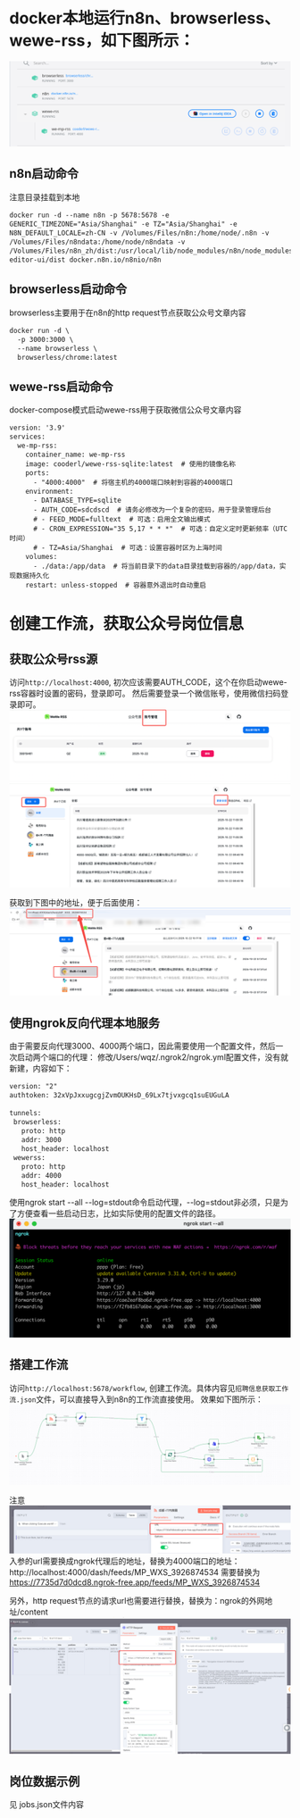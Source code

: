 # docker本地运行n8n、browserless、wewe-rss，如下图所示：
![示例图](./img/docker.png)

## n8n启动命令

注意目录挂载到本地
```
docker run -d --name n8n -p 5678:5678 -e GENERIC_TIMEZONE="Asia/Shanghai" -e TZ="Asia/Shanghai" -e N8N_DEFAULT_LOCALE=zh-CN -v /Volumes/Files/n8n:/home/node/.n8n -v /Volumes/Files/n8ndata:/home/node/n8ndata -v /Volumes/Files/n8n_zh/dist:/usr/local/lib/node_modules/n8n/node_modules/n8n-editor-ui/dist docker.n8n.io/n8nio/n8n
```
## browserless启动命令

browserless主要用于在n8n的http request节点获取公众号文章内容
```
docker run -d \
  -p 3000:3000 \
  --name browserless \
  browserless/chrome:latest
```

## wewe-rss启动命令

docker-compose模式启动wewe-rss用于获取微信公众号文章内容
```
version: '3.9'
services:
  we-mp-rss:
    container_name: we-mp-rss
    image: cooderl/wewe-rss-sqlite:latest  # 使用的镜像名称
    ports:
      - "4000:4000"  # 将宿主机的4000端口映射到容器的4000端口
    environment:
      - DATABASE_TYPE=sqlite
      - AUTH_CODE=sdcdscd  # 请务必修改为一个复杂的密码，用于登录管理后台
      # - FEED_MODE=fulltext  # 可选：启用全文输出模式
      # - CRON_EXPRESSION="35 5,17 * * *"  # 可选：自定义定时更新频率（UTC时间）
      # - TZ=Asia/Shanghai  # 可选：设置容器时区为上海时间
    volumes:
      - ./data:/app/data  # 将当前目录下的data目录挂载到容器的/app/data，实现数据持久化
    restart: unless-stopped  # 容器意外退出时自动重启
```

# 创建工作流，获取公众号岗位信息

## 获取公众号rss源
访问`http://localhost:4000`, 初次应该需要AUTH_CODE，这个在你启动wewe-rss容器时设置的密码，登录即可。
然后需要登录一个微信账号，使用微信扫码登录即可。
![微信登录](./img/wechat_read.png)
![公众号rss](img/gzh_rss.png)

获取到下图中的地址，便于后面使用：
![公众号rsss](img/gzh_rss2.png)

## 使用ngrok反向代理本地服务
由于需要反向代理3000、4000两个端口，因此需要使用一个配置文件，然后一次启动两个端口的代理：
修改/Users/wqz/.ngrok2/ngrok.yml配置文件，没有就新建，内容如下：
 ```
version: "2"
authtoken: 32xVpJxxugcgjZvmOUKHsD_69Lx7tjvxgcq1suEUGuLA

tunnels:
  browserless:
    proto: http
    addr: 3000
    host_header: localhost
  wewerss:
    proto: http
    addr: 4000
    host_header: localhost
 ```
使用ngrok start --all --log=stdout命令启动代理，--log=stdout非必须，只是为了方便查看一些启动日志，比如实际使用的配置文件的路径。
![ngrok](img/ngrok.png)



## 搭建工作流
访问`http://localhost:5678/workflow`, 创建工作流。具体内容见`招聘信息获取工作流.json`文件，可以直接导入到n8n的工作流直接使用。
效果如下图所示：
![工作流](./img/jobs_workflow.png)

注意![img.png](img/neitui_rss.png) 入参的url需要换成ngrok代理后的地址，替换为4000端口的地址：
http://localhost:4000/dash/feeds/MP_WXS_3926874534
需要替换为
https://7735d7d0dcd8.ngrok-free.app/feeds/MP_WXS_3926874534

另外，http request节点的请求url也需要进行替换，替换为：ngrok的外网地址/content
![img.png](img/http_req.png)

## 岗位数据示例
见 jobs.json文件内容